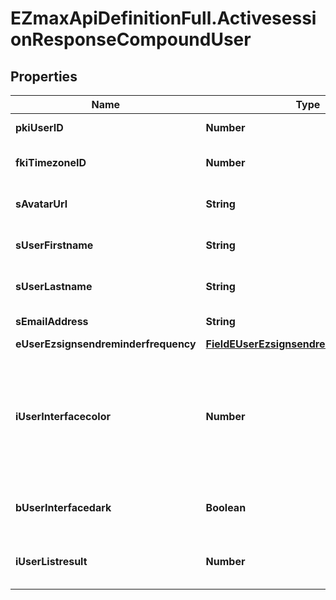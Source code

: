# EZmaxApiDefinitionFull.ActivesessionResponseCompoundUser

## Properties

Name | Type | Description | Notes
------------ | ------------- | ------------- | -------------
**pkiUserID** | **Number** | The unique ID of the User | 
**fkiTimezoneID** | **Number** | The unique ID of the Timezone | 
**sAvatarUrl** | **String** | The url of the picture used as avatar | 
**sUserFirstname** | **String** | The First name of the user | 
**sUserLastname** | **String** | The Last name of the user | 
**sEmailAddress** | **String** | The email address. | 
**eUserEzsignsendreminderfrequency** | [**FieldEUserEzsignsendreminderfrequency**](FieldEUserEzsignsendreminderfrequency.md) |  | 
**iUserInterfacecolor** | **Number** | The int32 representation of the interface color. For example, RGB color #39435B would be 3752795 | 
**bUserInterfacedark** | **Boolean** | Whether to use a dark mode interface | 
**iUserListresult** | **Number** | The number of rows to return by default in lists | 


